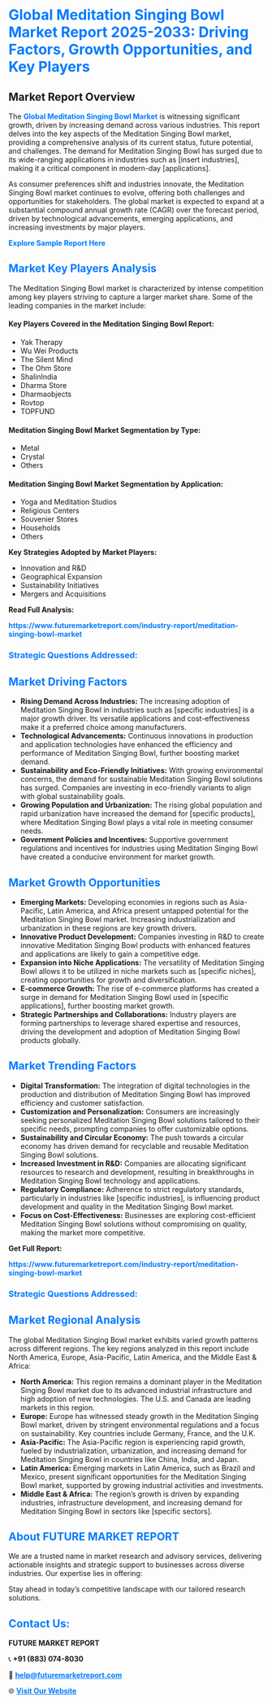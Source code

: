 <h1 style="color: #007BFF;">Global Meditation Singing Bowl Market Report 2025-2033: Driving Factors, Growth Opportunities, and Key Players</h1>

<section id="overview">
<h2>Market Report Overview</h2>
<p>The <a href="https://www.futuremarketreport.com/industry-report/meditation-singing-bowl-market" style="color: #007BFF; text-decoration: none;"><strong>Global Meditation Singing Bowl Market</strong></a> is witnessing significant growth, driven by increasing demand across various industries. This report delves into the key aspects of the Meditation Singing Bowl market, providing a comprehensive analysis of its current status, future potential, and challenges. The demand for Meditation Singing Bowl has surged due to its wide-ranging applications in industries such as [insert industries], making it a critical component in modern-day [applications].</p>
<p>As consumer preferences shift and industries innovate, the Meditation Singing Bowl market continues to evolve, offering both challenges and opportunities for stakeholders. The global market is expected to expand at a substantial compound annual growth rate (CAGR) over the forecast period, driven by technological advancements, emerging applications, and increasing investments by major players.</p>
</section>

<section id="overview">
<p><a href="https://www.futuremarketreport.com/request-sample/reportId=106474" style="color: #007BFF; text-decoration: none;"><strong>Explore Sample Report Here</strong></a></p>
</section>

<section id="key-players">
<h2 style="color: #007BFF;">Market Key Players Analysis</h2>
<p>The Meditation Singing Bowl market is characterized by intense competition among key players striving to capture a larger market share. Some of the leading companies in the market include:</p>
<h4>Key Players Covered in the Meditation Singing Bowl Report:</h4>
<ul><li>Yak Therapy</li><li>Wu Wei Products</li><li>The Silent Mind</li><li>The Ohm Store</li><li>ShalinIndia</li><li>Dharma Store</li><li>Dharmaobjects</li><li>Rovtop</li><li>TOPFUND</li></ul>
<h4>Meditation Singing Bowl Market Segmentation by Type:</h4>
<ul><li>Metal</li><li>Crystal</li><li>Others</li></ul>

<h4>Meditation Singing Bowl Market Segmentation by Application:</h4>
<ul><li>Yoga and Meditation Studios</li><li>Religious Centers</li><li>Souvenier Stores</li><li>Households</li><li>Others</li></ul>
<p><strong>Key Strategies Adopted by Market Players:</strong></p>
<ul>
<li>Innovation and R&D</li>
<li>Geographical Expansion</li>
<li>Sustainability Initiatives</li>
<li>Mergers and Acquisitions</li>
</ul>
</section>

<section>
<p><strong>Read Full Analysis: </strong></p><a href="https://www.futuremarketreport.com/industry-report/meditation-singing-bowl-market" style="color: #007BFF; text-decoration: none;"><strong>https://www.futuremarketreport.com/industry-report/meditation-singing-bowl-market</strong></a>
<h3 style="color: #007BFF;">Strategic Questions Addressed:</h3>
</section>

<section id="driving-factors">
<h2 style="color: #007BFF;">Market Driving Factors</h2>
<ul>
<li><strong>Rising Demand Across Industries:</strong> The increasing adoption of Meditation Singing Bowl in industries such as [specific industries] is a major growth driver. Its versatile applications and cost-effectiveness make it a preferred choice among manufacturers.</li>
<li><strong>Technological Advancements:</strong> Continuous innovations in production and application technologies have enhanced the efficiency and performance of Meditation Singing Bowl, further boosting market demand.</li>
<li><strong>Sustainability and Eco-Friendly Initiatives:</strong> With growing environmental concerns, the demand for sustainable Meditation Singing Bowl solutions has surged. Companies are investing in eco-friendly variants to align with global sustainability goals.</li>
<li><strong>Growing Population and Urbanization:</strong> The rising global population and rapid urbanization have increased the demand for [specific products], where Meditation Singing Bowl plays a vital role in meeting consumer needs.</li>
<li><strong>Government Policies and Incentives:</strong> Supportive government regulations and incentives for industries using Meditation Singing Bowl have created a conducive environment for market growth.</li>
</ul>
</section>

<section id="growth-opportunities">
<h2 style="color: #007BFF;">Market Growth Opportunities</h2>
<ul>
<li><strong>Emerging Markets:</strong> Developing economies in regions such as Asia-Pacific, Latin America, and Africa present untapped potential for the Meditation Singing Bowl market. Increasing industrialization and urbanization in these regions are key growth drivers.</li>
<li><strong>Innovative Product Development:</strong> Companies investing in R&D to create innovative Meditation Singing Bowl products with enhanced features and applications are likely to gain a competitive edge.</li>
<li><strong>Expansion into Niche Applications:</strong> The versatility of Meditation Singing Bowl allows it to be utilized in niche markets such as [specific niches], creating opportunities for growth and diversification.</li>
<li><strong>E-commerce Growth:</strong> The rise of e-commerce platforms has created a surge in demand for Meditation Singing Bowl used in [specific applications], further boosting market growth.</li>
<li><strong>Strategic Partnerships and Collaborations:</strong> Industry players are forming partnerships to leverage shared expertise and resources, driving the development and adoption of Meditation Singing Bowl products globally.</li>
</ul>
</section>

<section id="trending-factors">
<h2 style="color: #007BFF;">Market Trending Factors</h2>
<ul>
<li><strong>Digital Transformation:</strong> The integration of digital technologies in the production and distribution of Meditation Singing Bowl has improved efficiency and customer satisfaction.</li>
<li><strong>Customization and Personalization:</strong> Consumers are increasingly seeking personalized Meditation Singing Bowl solutions tailored to their specific needs, prompting companies to offer customizable options.</li>
<li><strong>Sustainability and Circular Economy:</strong> The push towards a circular economy has driven demand for recyclable and reusable Meditation Singing Bowl solutions.</li>
<li><strong>Increased Investment in R&D:</strong> Companies are allocating significant resources to research and development, resulting in breakthroughs in Meditation Singing Bowl technology and applications.</li>
<li><strong>Regulatory Compliance:</strong> Adherence to strict regulatory standards, particularly in industries like [specific industries], is influencing product development and quality in the Meditation Singing Bowl market.</li>
<li><strong>Focus on Cost-Effectiveness:</strong> Businesses are exploring cost-efficient Meditation Singing Bowl solutions without compromising on quality, making the market more competitive.</li>
</ul>
</section>

<section>
<p><strong>Get Full Report: </strong></p><a href="https://www.futuremarketreport.com/industry-report/meditation-singing-bowl-market" style="color: #007BFF; text-decoration: none;"><strong>https://www.futuremarketreport.com/industry-report/meditation-singing-bowl-market</strong></a>
<h3 style="color: #007BFF;">Strategic Questions Addressed:</h3>
</section>


<section id="regional-analysis">
<h2 style="color: #007BFF;">Market Regional Analysis</h2>
<p>The global Meditation Singing Bowl market exhibits varied growth patterns across different regions. The key regions analyzed in this report include North America, Europe, Asia-Pacific, Latin America, and the Middle East & Africa:</p>
<ul>
<li><strong>North America:</strong> This region remains a dominant player in the Meditation Singing Bowl market due to its advanced industrial infrastructure and high adoption of new technologies. The U.S. and Canada are leading markets in this region.</li>
<li><strong>Europe:</strong> Europe has witnessed steady growth in the Meditation Singing Bowl market, driven by stringent environmental regulations and a focus on sustainability. Key countries include Germany, France, and the U.K.</li>
<li><strong>Asia-Pacific:</strong> The Asia-Pacific region is experiencing rapid growth, fueled by industrialization, urbanization, and increasing demand for Meditation Singing Bowl in countries like China, India, and Japan.</li>
<li><strong>Latin America:</strong> Emerging markets in Latin America, such as Brazil and Mexico, present significant opportunities for the Meditation Singing Bowl market, supported by growing industrial activities and investments.</li>
<li><strong>Middle East & Africa:</strong> The region’s growth is driven by expanding industries, infrastructure development, and increasing demand for Meditation Singing Bowl in sectors like [specific sectors].</li>
</ul>
</section>

<footer>
<h2 style="color: #007BFF;">About FUTURE MARKET REPORT</h2>
<p>We are a trusted name in market research and advisory services, delivering actionable insights and strategic support to businesses across diverse industries. Our expertise lies in offering:</p>

<p>Stay ahead in today’s competitive landscape with our tailored research solutions.</p>

<h2 style="color: #007BFF;">Contact Us:</h2>
<p><strong>FUTURE MARKET REPORT</strong></p>
<p>📞 <strong>+91 (883) 074-8030</strong></p>
<p>📧 <strong><a href="mailto:help@futuremarketreport.com" style="color: #007BFF;">help@futuremarketreport.com</a></strong></p>
<p>🌐 <strong><a href="https://www.futuremarketreport.com/" style="color: #007BFF;">Visit Our Website</a></strong></p>
</footer>